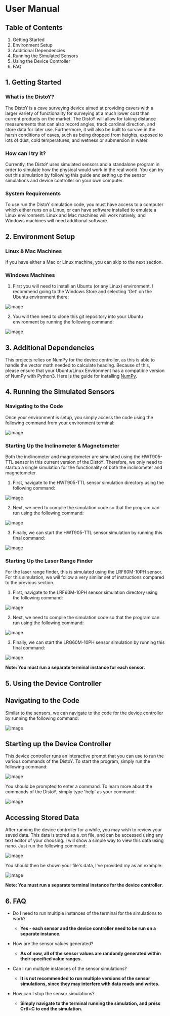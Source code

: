 # User Manual

## Table of Contents
1. Getting Started
2. Environment Setup
3. Additional Dependencies
4. Running the Simulated Sensors
5. Using the Device Controller
6. FAQ

## 1. Getting Started
### What is the DistoY?
The DistoY is a cave surveying device aimed at providing cavers with a larger variety of functionality for surveying at a much lower cost than current products on the market. The DistoY will allow for taking distance measurements that can also record angles, track cardinal direction, and store data for later use. Furthermore, it will also be built to survive in the harsh conditions of caves, such as being dropped from heights, exposed to lots of dust, cold temperatures, and wetness or submersion in water.

### How can I try it?
Currently, the DistoY uses simulated sensors and a standalone program in order to simulate how the physical would work in the real world. You can try out this simulation by following this guide and setting up the sensor simulations and device controller on your own computer.

### System Requirements
To use run the DistoY simulation code, you must have access to a computer which either runs on a Linux, or can have software installed to emulate a Linux environment. Linux and Mac machines will work natively, and Windows machines will need additional software.

## 2. Environment Setup

### Linux & Mac Machines
If you have either a Mac or Linux machine, you can skip to the next section.

### Windows Machines
1. First you will need to install an Ubuntu (or any Linux) environment. I recommend going to the Windows Store and selecting 'Get' on the Ubuntu environment there:

![image](https://user-images.githubusercontent.com/33441174/232184294-9a1ea01b-30c0-4f0d-9a5f-05b3cf077489.png)

2. You will then need to clone this git repository into your Ubuntu environment by running the following command:

![image](https://user-images.githubusercontent.com/33441174/232184334-8a84ce0d-f9ef-411f-944a-eaf1236e1194.png)

## 3. Additional Dependencies
This projects relies on NumPy for the device controller, as this is able to handle the vector math needed to calculate heading. Because of this, please ensure that your Ubuntu/Linux Environment has a compatible version of NumPy with Python3. Here is the guide for installing [NumPy](https://numpy.org/install/).

## 4. Running the Simulated Sensors

### Navigating to the Code
Once your environment is setup, you simply access the code using the following command from your environment terminal:

![image](https://user-images.githubusercontent.com/33441174/232184457-df25aabd-6e8e-4512-9af4-f8579a124ebc.png)

### Starting Up the Inclinometer & Magnetometer
Both the inclinometer and magnetometer are simulated using the HWT905-TTL sensor in this current version of the DistoY. Therefore, we only need to startup a single simulation for the functionality of both the inclinometer and magnetometer.

1. First, navigate to the HWT905-TTL sensor simulation directory using the following command:

![image](https://user-images.githubusercontent.com/33441174/232184520-101d2e53-670f-420e-8a70-975061532074.png)

2. Next, we need to compile the simulation code so that the program can run using the following command:

![image](https://user-images.githubusercontent.com/33441174/232184562-7793f03a-c413-4201-93e5-f6b083ea86cb.png)

3. Finally, we can start the HWT905-TTL sensor simulation by running this final command:

![image](https://user-images.githubusercontent.com/33441174/232184598-92540d69-7893-4f09-9fac-5c73b76a2589.png)

### Starting Up the Laser Range Finder
For the laser range finder, this is simulated using the LRF60M-10PH sensor. For this simulation, we will follow a very similar set of instructions compared to the previous section.

1. First, navigate to the LRF60M-10PH sensor simulation directory using the following command: 

![image](https://user-images.githubusercontent.com/33441174/232184796-8e11fa6e-1970-426c-94bf-d77368ebb664.png)

2. Next, we need to compile the simulation code so that the program can run using the following command:

![image](https://user-images.githubusercontent.com/33441174/232184829-e2d616cd-c98f-4be3-b02a-cfa0c9442bf9.png)

3. Finally, we can start the LRG60M-10PH sensor simulation by running this final command:

![image](https://user-images.githubusercontent.com/33441174/232184850-0630eca3-77a3-4223-bfac-7381b07ba00b.png)

**Note: You must run a separate terminal instance for each sensor.**

## 5. Using the Device Controller

## Navigating to the Code
Similar to the sensors, we can navigate to the code for the device controller by running the following command:

![image](https://user-images.githubusercontent.com/33441174/232184973-8f726c5e-bd78-4e1f-8bb4-291920deeef4.png)

## Starting up the Device Controller
This device controller runs an interactive prompt that you can use to run the various commands of the DistoY. To start the program, simply run the following command:

![image](https://user-images.githubusercontent.com/33441174/232185042-92b0312d-bd89-428c-95d8-186fcf3e596e.png)

You should be prompted to enter a command. To learn more about the commands of the DistoY, simply type 'help' as your command:

![image](https://user-images.githubusercontent.com/33441174/232185084-cd73bc6e-e224-4ef7-b58b-cda83e68646b.png)

## Accessing Stored Data
After running the device controller for a while, you may wish to review your saved data. This data is stored as a .txt file, and can be accessed using any text editor of your choosing. I will show a simple way to view this data using nano. Just run the following command:

![image](https://user-images.githubusercontent.com/33441174/232185387-4e058343-40d7-4896-88f3-75937b9f49d7.png)

You should then be shown your file's data, I've provided my as an example:

![image](https://user-images.githubusercontent.com/33441174/232185412-5b9b1c85-8c06-481a-9f8a-cc90cff06841.png)

**Note: You must run a separate terminal instance for the device controller.**
  
## 6. FAQ
* Do I need to run multiple instances of the terminal for the simulations to work?
  * <strong> Yes - each sensor and the device controller need to be run on a separate instance. </strong>

* How are the sensor values generated?
  *  <strong> As of now, all of the sensor values are randomly generated within their specified value ranges. </strong>

* Can I run multiple instances of the sensor simulations?
  *  <strong> It is not recommended to run multiple versions of the sensor simulations, since they may interfere with data reads and writes. </strong>

* How can I stop the sensor simulations?
  *  <strong> Simply navigate to the terminal running the simulation, and press Crtl+C to end the simulation. </strong>
